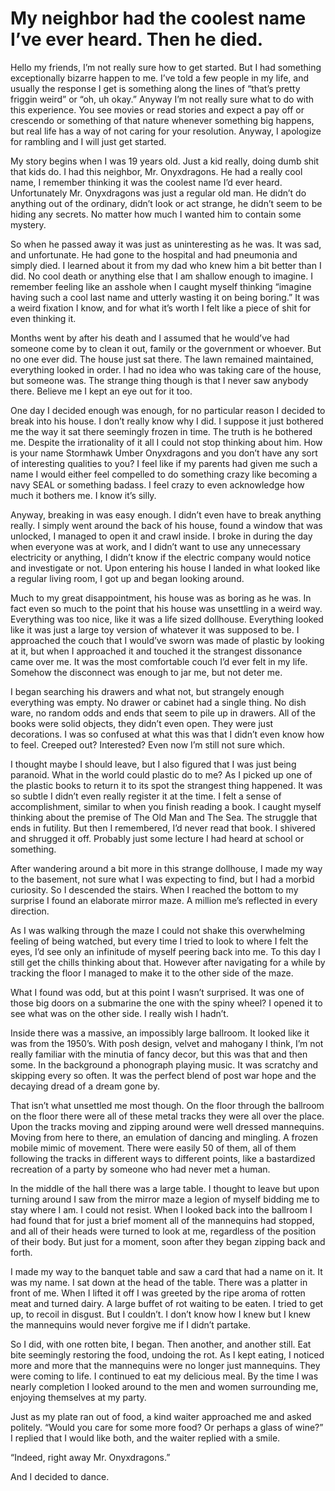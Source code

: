 # My neighbor had the coolest name I’ve ever heard. Then he died.
Hello my friends, I’m not really sure how to get started. But I had something exceptionally bizarre happen to me. I’ve told a few people in my life, and usually the response I get is something along the lines of “that’s pretty friggin weird” or “oh, uh okay.” Anyway I’m not really sure what to do with this experience. You see movies or read stories and expect a pay off or crescendo or something of that nature whenever something big happens, but real life has a way of not caring for your resolution. Anyway, I apologize for rambling and I will just get started. 

My story begins when I was 19 years old. Just a kid really, doing dumb shit that kids do. I had this neighbor, Mr. Onyxdragons. He had a really cool name, I remember thinking it was the coolest name I’d ever heard. Unfortunately Mr. Onyxdragons was just a regular old man. He didn’t do anything out of the ordinary, didn’t look or act strange, he didn’t seem to be hiding any secrets. No matter how much I wanted him to contain some mystery.

So when he passed away it was just as uninteresting as he was. It was sad, and unfortunate. He had gone to the hospital and had pneumonia and simply died. I learned about it from my dad who knew him a bit better than I did. No cool death or anything else that I am shallow enough to imagine. I remember feeling like an asshole when I caught myself thinking “imagine having such a cool last name and utterly wasting it on being boring.” It was a weird fixation I know, and for what it’s worth I felt like a piece of shit for even thinking it. 

Months went by after his death and I assumed that he would’ve had someone come by to clean it out, family or the government or whoever. But no one ever did. The house just sat there. The lawn remained maintained, everything looked in order. I had no idea who was taking care of the house, but someone was. The strange thing though is that I never saw anybody there. Believe me I kept an eye out for it too. 

One day I decided enough was enough, for no particular reason I decided to break into his house. I don’t really know why I did. I suppose it just bothered me the way it sat there seemingly frozen in time. The truth is he bothered me. Despite the irrationality of it all I could not stop thinking about him. How is your name Stormhawk Umber Onyxdragons and you don’t have any sort of interesting qualities to you? I feel like if my parents had given me such a name I would either feel compelled to do something crazy like becoming a navy SEAL or something badass. I feel crazy to even acknowledge how much it bothers me. I know it’s silly. 

Anyway, breaking in was easy enough. I didn’t even have to break anything really. I simply went around the back of his house, found a window that was unlocked, I managed to open it and crawl inside. I broke in during the day when everyone was at work, and I didn’t want to use any unnecessary electricity or anything, I didn’t know if the electric company would notice and investigate or not. Upon entering his house I landed in what looked like a regular living room, I got up and began looking around. 

Much to my great disappointment, his house was as boring as he was. In fact even so much to the point that his house was unsettling in a weird way. Everything was too nice, like it was a life sized dollhouse. Everything looked like it was just a large toy version of whatever it was supposed to be. I approached the couch that I would’ve sworn was made of plastic by looking at it, but when I approached it and touched it the strangest dissonance came over me. It was the most comfortable couch I’d ever felt in my life. Somehow the disconnect was enough to jar me, but not deter me. 

I began searching his drawers and what not, but strangely enough everything was empty. No drawer or cabinet had a single thing. No dish ware, no random odds and ends that seem to pile up in drawers. All of the books were solid objects, they didn’t even open. They were just decorations. I was so confused at what this was that I didn’t even know how to feel. Creeped out? Interested? Even now I’m still not sure which.  

I thought maybe I should leave, but I also figured that I was just being paranoid. What in the world could plastic do to me? As I picked up one of the plastic books to return it to its spot the strangest thing happened. It was so subtle I didn’t even really register it at the time. I felt a sense of accomplishment, similar to when you finish reading a book. I caught myself thinking about the premise of The Old Man and The Sea. The struggle that ends in futility. But then I remembered, I’d never read that book. I shivered and shrugged it off. Probably just some lecture I had heard at school or something. 

After wandering around a bit more in this strange dollhouse, I made my way to the basement, not sure what I was expecting to find, but I had a morbid curiosity. So I descended the stairs. When I reached the bottom to my surprise I found an elaborate mirror maze. A million me’s reflected in every direction. 

As I was walking through the maze I could not shake this overwhelming feeling of being watched, but every time I tried to look to where I felt the eyes, I’d see only an infinitude of myself peering back into me. To this day I still get the chills thinking about that. However after navigating for a while by tracking the floor I managed to make it to the other side of the maze. 

What I found was odd, but at this point I wasn’t surprised. It was one of those big doors on a submarine the one with the spiny wheel? I opened it to see what was on the other side. I really wish I hadn’t. 

Inside there was a massive, an impossibly large ballroom. It looked like it was from the 1950’s. With posh design, velvet and mahogany I think, I’m not really familiar with the minutia of fancy decor, but this was that and then some. In the background a phonograph playing music. It was scratchy and skipping every so often. It was the perfect blend of post war hope and the decaying dread of a dream gone by. 

That isn’t what unsettled me most though. On the floor through the ballroom on the floor there were all of these metal tracks they were all over the place. Upon the tracks moving and zipping around were well dressed mannequins. Moving from here to there, an emulation of dancing and mingling. A frozen mobile mimic of movement. There were easily 50 of them, all of them following the tracks in different ways to different points, like a bastardized recreation of a party by someone who had never met a human. 

In the middle of the hall there was a large table. I thought to leave but upon turning around I saw from the mirror maze a legion of myself bidding me to stay where I am. I could not resist. When I looked back into the ballroom I had found that for just a brief moment all of the mannequins had stopped, and all of their heads were turned to look at me, regardless of the position of their body. But just for a moment, soon after they began zipping back and forth. 

I made my way to the banquet table and saw a card that had a name on it. It was my name. I sat down at the head of the table. There was a platter in front of me. When I lifted it off I was greeted by the ripe aroma of rotten meat and turned dairy. A large buffet of rot waiting to be eaten. I tried to get up, to recoil in disgust. But I couldn’t. I don’t know how I knew but I knew the mannequins would never forgive me if I didn’t partake. 

So I did, with one rotten bite, I began. Then another, and another still. Eat bite seemingly restoring the food, undoing the rot. As I kept eating, I noticed more and more that the mannequins were no longer just mannequins. They were coming to life. I continued to eat my delicious meal. By the time I was nearly completion I looked around to the men and women surrounding me, enjoying themselves at my party. 

Just as my plate ran out of food, a kind waiter approached me and asked politely. “Would you care for some more food? Or perhaps a glass of wine?” I replied that I would like both, and the waiter replied with a smile.

“Indeed, right away Mr. Onyxdragons.” 

And I decided to dance. 
